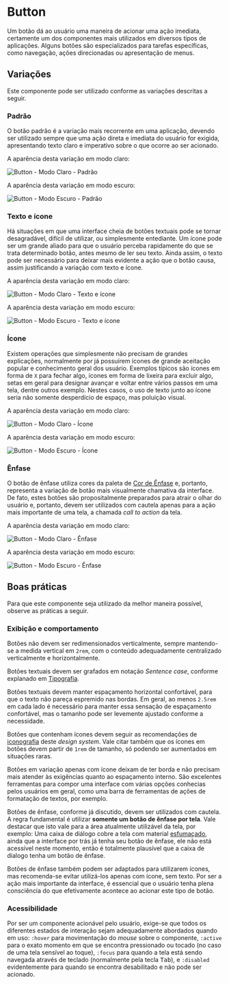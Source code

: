 # Button

Um botão dá ao usuário uma maneira de acionar uma ação imediata, certamente um dos componentes mais utilizados em diversos tipos de aplicações. Alguns botões são especializados para tarefas específicas, como navegação, ações direcionadas ou apresentação de menus.

## Variações

Este componente pode ser utilizado conforme as variações descritas a seguir.

### Padrão

O botão padrão é a variação mais recorrente em uma aplicação, devendo ser utilizado sempre que uma ação direta e imediata do usuário for exigida, apresentando texto claro e imperativo sobre o que ocorre ao ser acionado.

A aparência desta variação em modo claro:

![Button - Modo Claro - Padrão](~@source/assets/images/component-button-light-standard.png)

A aparência desta variação em modo escuro:

![Button - Modo Escuro - Padrão](~@source/assets/images/component-button-dark-standard.png)

### Texto e ícone

Há situações em que uma interface cheia de botões textuais pode se tornar desagradável, difícil de utilizar, ou simplesmente entediante. Um ícone pode ser um grande aliado para que o usuário perceba rapidamente do que se trata determinado botão, antes mesmo de ler seu texto. Ainda assim, o texto pode ser necessário para deixar mais evidente a ação que o botão causa, assim justificando a variação com texto e ícone.

A aparência desta variação em modo claro:

![Button - Modo Claro - Texto e ícone](~@source/assets/images/component-button-light-texticon.png)

A aparência desta variação em modo escuro:

![Button - Modo Escuro - Texto e ícone](~@source/assets/images/component-button-dark-texticon.png)

### Ícone

Existem operações que simplesmente não precisam de grandes explicações, normalmente por já possuírem ícones de grande aceitação popular e conhecimento geral dos usuário. Exemplos típicos são ícones em forma de `X` para fechar algo, ícones em forma de lixeira para excluir algo, setas em geral para designar avançar e voltar entre vários passos em uma tela, dentre outros exemplo. Nestes casos, o uso de texto junto ao ícone seria não somente desperdício de espaço, mas poluição visual.

A aparência desta variação em modo claro:

![Button - Modo Claro - Ícone](~@source/assets/images/component-button-light-icon.png)

A aparência desta variação em modo escuro:

![Button - Modo Escuro - Ícone](~@source/assets/images/component-button-dark-icon.png)

### Ênfase

O botão de ênfase utiliza cores da paleta de [Cor de Ênfase](../guia-visual/cores.md#paleta-de-cor-de-ênfase) e, portanto, representa a variação de botão mais visualmente chamativa da interface. De fato, estes botões são propositalmente preparados para atrair o olhar do usuário e, portanto, devem ser utilizados com cautela apenas para a ação mais importante de uma tela, a chamada _call to action_ da tela.

A aparência desta variação em modo claro:

![Button - Modo Claro - Ênfase](~@source/assets/images/component-button-light-accent.png)

A aparência desta variação em modo escuro:

![Button - Modo Escuro - Ênfase](~@source/assets/images/component-button-dark-accent.png)

## Boas práticas

Para que este componente seja utilizado da melhor maneira possível, observe as práticas a seguir.

### Exibição e comportamento

Botões não devem ser redimensionados verticalmente, sempre mantendo-se a medida vertical em `2rem`, com o conteúdo adequadamente centralizado verticalmente e horizontalmente.

Botões textuais devem ser grafados em notação _Sentence case_, conforme explanado em [Tipografia](../guia-visual/tipografia.md#regras-de-formatação).

Botões textuais devem manter espaçamento horizontal confortável, para que o texto não pareça espremido nas bordas. Em geral, ao menos `2.5rem` em cada lado é necessário para manter essa sensação de espaçamento confortável, mas o tamanho pode ser levemente ajustado conforme a necessidade.

Botões que contenham ícones devem seguir as recomendações de [iconografia](../guia-visual/icones.md) deste _design system_. Vale citar também que os ícones em botões devem partir de `1rem` de tamanho, só podendo ser aumentados em situações raras.

Botões em variação apenas com ícone deixam de ter borda e não precisam mais atender às exigências quanto ao espaçamento interno. São excelentes ferramentas para compor uma interface com várias opções conhecias pelos usuários em geral, como uma barra de ferramentas de ações de formatação de textos, por exemplo.

Botões de ênfase, conforme já discutido, devem ser utilizados com cautela. A regra fundamental é utilizar **somente um botão de ênfase por tela**. Vale destacar que isto vale para a área atualmente utilizável da tela, por exemplo: Uma caixa de diálogo cobre a tela com material [esfumaçado](../guia-visual/camadas-e-materiais.md#esfumaçado), ainda que a interface por trás já tenha seu botão de ênfase, ele não está acessível neste momento, então é totalmente plausível que a caixa de dialogo tenha um botão de ênfase.

Botões de ênfase também podem ser adaptados para utilizarem ícones, mas recomenda-se evitar utilizá-los apenas com ícone, sem texto. Por ser a ação mais importante da interface, é essencial que o usuário tenha plena consciência do que efetivamente acontece ao acionar este tipo de botão.

### Acessibilidade

Por ser um componente acionável pelo usuário, exige-se que todos os diferentes estados de interação sejam adequadamente abordados quando em uso: `:hover` para movimentação do _mouse_ sobre o componente, `:active` para o exato momento em que se encontra pressionado ou tocado (no caso de uma tela sensível ao toque), `:focus` para quando a tela está sendo navegada através de teclado (normalmente pela tecla <kbd>Tab</kbd>), e `:disabled` evidentemente para quando se encontra desabilitado e não pode ser acionado.
